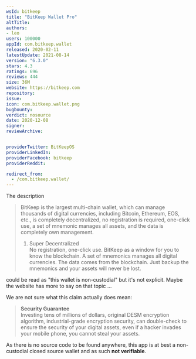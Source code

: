 ```yaml
---
wsId: bitkeep
title: "BitKeep Wallet Pro"
altTitle: 
authors:
- leo
users: 100000
appId: com.bitkeep.wallet
released: 2020-02-11
latestUpdate: 2021-08-14
version: "6.3.0"
stars: 4.3
ratings: 696
reviews: 444
size: 36M
website: https://bitkeep.com
repository: 
issue: 
icon: com.bitkeep.wallet.png
bugbounty: 
verdict: nosource
date: 2020-12-08
signer: 
reviewArchive:


providerTwitter: BitKeepOS
providerLinkedIn: 
providerFacebook: bitkeep
providerReddit: 

redirect_from:
  - /com.bitkeep.wallet/
---
```



The description

> BitKeep is the largest multi-chain wallet, which can manage thousands of digital currencies, including Bitcoin, Ethereum, EOS, etc., is completely decentralized, no registration is required, one-click use, a set of mnemonic manages all assets, and the data is completely own management.
> 
> 1. Super Decentralized<br>
  No registration, one-click use. BitKeep as a window for you to know the blockchain. A set of mnemonics manages all digital currencies. The data comes from the blockchain. Just backup the mnemonics and your assets will never be lost.

could be read as "this wallet is non-custodial" but it's not explicit. Maybe the
website has more to say on that topic ...

We are not sure what this claim actually does mean:

> **Security Guarantee**<br>
  Investing tens of millions of dollars, original DESM encryption algorithm, industrial-grade encryption security, can double-check to ensure the security of your digital assets, even if a hacker invades your mobile phone, you cannot steal your assets.

As there is no source code to be found anywhere, this app is at best a
non-custodial closed source wallet and as such **not verifiable**.
